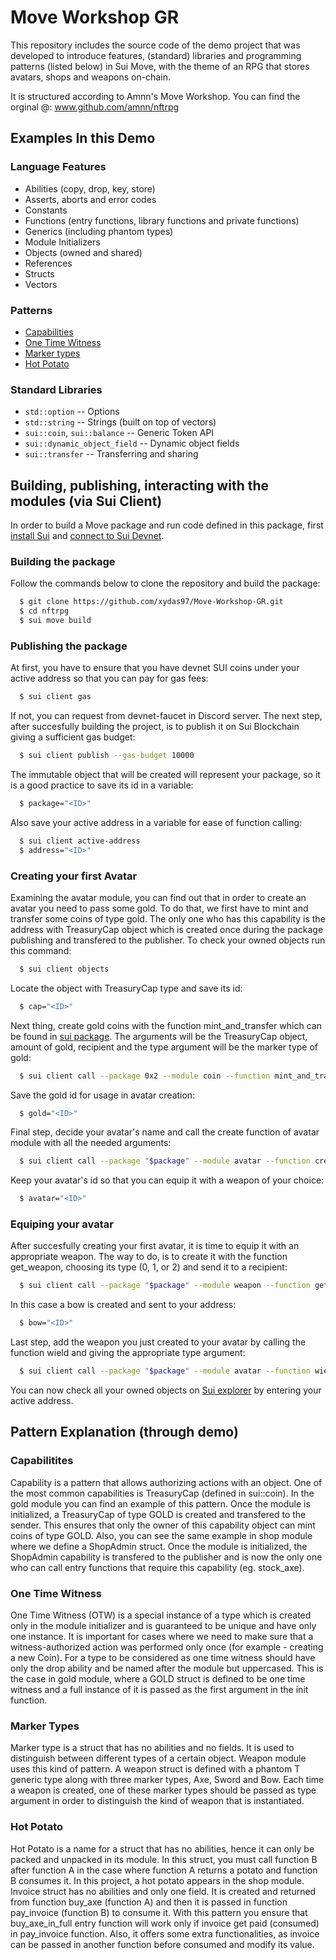 # Move Workshop GR
This repository includes the source code of the demo project that was developed to introduce features, (standard) libraries and programming patterns (listed below) in Sui Move, with the theme of an RPG that stores avatars, shops and weapons on-chain. 

It is structured according to Amnn's Move Workshop. You can find the orginal @: www.github.com/amnn/nftrpg

## Examples In this Demo

### Language Features
- Abilities (copy, drop, key, store)
- Asserts, aborts and error codes
- Constants
- Functions (entry functions, library functions and private functions)
- Generics (including phantom types)
- Module Initializers
- Objects (owned and shared)
- References
- Structs
- Vectors

### Patterns
- [Capabilities](#capabilitites)
- [One Time Witness](#otw)
- [Marker types](#mtypes)
- [Hot Potato](#hpotato)

### Standard Libraries
- `std::option` -- Options
- `std::string` -- Strings (built on top of vectors)
- `sui::coin`, `sui::balance` -- Generic Token API
- `sui::dynamic_object_field` -- Dynamic object fields
- `sui::transfer` -- Transferring and sharing

## Building, publishing, interacting with the modules (via Sui Client)
In order to build a Move package and run code defined in this package, first [install Sui](https://docs.sui.io/build/install) and [connect to Sui Devnet](https://docs.sui.io/build/devnet).

### Building the package
Follow the commands below to clone the repository and build the package:
```sh
  $ git clone https://github.com/xydas97/Move-Workshop-GR.git
  $ cd nftrpg
  $ sui move build
```

### Publishing the package
At first, you have to ensure that you have devnet SUI coins under your active address so that you can pay for gas fees:
```sh
  $ sui client gas
```
If not, you can request from devnet-faucet in Discord server.
The next step, after succesfully building the project, is to publish it on Sui Blockchain giving a sufficient gas budget:
```sh
  $ sui client publish --gas-budget 10000
```
The immutable object that will be created will represent your package, so it is a good practice to save its id in a variable:
```sh
  $ package="<ID>"
```
Also save your active address in a variable for ease of function calling:
```sh
  $ sui client active-address
  $ address="<ID>"
```

### Creating your first Avatar
Examining the avatar module, you can find out that in order to create an avatar you need to pass some gold. To do that, we first have to mint and transfer some coins of type gold. The only one who has this capability is the address with TreasuryCap<GOLD> object which is created once during the package publishing and transfered to the publisher. To check your owned objects run this command:
```sh
  $ sui client objects
```
Locate the object with TreasuryCap type and save its id:
```sh
  $ cap="<ID>"
```
Next thing, create gold coins with the function mint_and_transfer which can be found in [sui package](https://github.com/MystenLabs/sui/blob/main/crates/sui-framework/sources/coin.move). The arguments will be the TreasuryCap object, amount of gold, recipient and the type argument will be the marker type of gold:
```sh
  $ sui client call --package 0x2 --module coin --function mint_and_transfer --args "$cap" 10000 "$address" --type-args "$package::gold::GOLD"  --gas-budget 10000
```
Save the gold id for usage in avatar creation:
```sh
  $ gold="<ID>"
```
Final step, decide your avatar's name and call the create function of avatar module with all the needed arguments:
```sh
  $ sui client call --package "$package" --module avatar --function create --args "Name" "$gold" "$address" --gas-budget 10000
```
Keep your avatar's id so that you can equip it with a weapon of your choice:
```sh
  $ avatar="<ID>"
```

### Equiping your avatar

After succesfully creating your first avatar, it is time to equip it with an appropriate weapon. The way to do, is to create it with the function get_weapon, choosing its type (0, 1, or 2) and send it to a recipient:
```sh
  $ sui client call --package "$package" --module weapon --function get_weapon --args "2" "$address" --gas-budget 10000
```
In this case a bow is created and sent to your address:
```sh
  $ bow="<ID>"
```
Last step, add the weapon you just created to your avatar by calling the function wield and giving the appropriate type argument:
```sh
  $ sui client call --package "$package" --module avatar --function wield --args "$avatar" "$bow" --type-args "$package::weapon::Bow" --gas-budget 10000
```
You can now check all your owned objects on [Sui explorer](https://explorer.sui.io/) by entering your active address.

## Pattern Explanation (through demo)

### <a name="capabilitites"></a> Capabilitites
Capability is a pattern that allows authorizing actions with an object. One of the most common capabilities is TreasuryCap (defined in sui::coin). In the gold module you can find an example of this pattern. Once the module is initialized, a TreasuryCap of type GOLD is created and transfered to the sender. This ensures that only the owner of this capability object can mint coins of type GOLD. Also, you can see the same example in shop module where we define a ShopAdmin struct. Once the module is initialized, the ShopAdmin capability is transfered to the publisher and is now the only one who can call entry functions that require this capability (eg. stock_axe).   

### <a name="otw"></a> One Time Witness
One Time Witness (OTW) is a special instance of a type which is created only in the module initializer and is guaranteed to be unique and have only one instance. It is important for cases where we need to make sure that a witness-authorized action was performed only once (for example - creating a new Coin). For a type to be considered as one time witness should have only the drop ability and be named after the module but uppercased. This is the case in gold module, where a GOLD struct is defined to be one time witness and a full instance of it is passed as the first argument in the init function. 

### <a name="mtypes"></a> Marker Types
Marker type is a struct that has no abilities and no fields. It is used to distinguish between different types of a certain object. Weapon module uses this kind of pattern. A weapon struct is defined with a phantom T generic type along with three marker types, Axe, Sword and Bow. Each time a weapon is created, one of these marker types should be passed as type argument in order to distinguish the kind of weapon that is instantiated.

### <a name="hpotato"></a> Hot Potato
Hot Potato is a name for a struct that has no abilities, hence it can only be packed and unpacked in its module. In this struct, you must call function B after function A in the case where function A returns a potato and function B consumes it. In this project, a hot potato appears in the shop module. Invoice struct has no abilities and only one field. It is created and returned from function buy_axe (function A) and then it is passed in function pay_invoice (function B) to consume it. With this pattern you ensure that buy_axe_in_full entry function will work only if invoice get paid (consumed) in pay_invoice function. Also, it offers some extra functionalities, as invoice can be passed in another function before consumed and modify its value.
